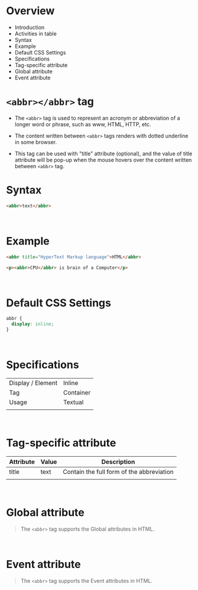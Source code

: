 # Overview

- Introduction
- Activities in table
- Syntax
- Example
- Default CSS Settings
- Specifications
- Tag-specific attribute
- Global attribute
- Event attribute

# `<abbr></abbr>` tag

- The `<abbr>` tag is used to represent an acronym or abbreviation of a longer word or phrase, such as www, HTML, HTTP, etc.

- The content written between `<abbr>` tags renders with dotted underline in some browser.

- This tag can be used with "title" attribute (optional), and the value of title attribute will be pop-up when the mouse hovers over the content written between `<abbr>` tag.

# Syntax

```html
<abbr>text</abbr>
```

&nbsp;

# Example

```html
<abbr title="HyperText Markup language">HTML</abbr>

<p><abbr>CPU</abbr> is brain of a Computer</p>
```

&nbsp;

# Default CSS Settings

```css
abbr {
  display: inline;
}
```

&nbsp;

# Specifications

|                   |           |
| ----------------- | --------- |
| Display / Element | Inline    |
| Tag               | Container |
| Usage             | Textual   |
|                   |           |

&nbsp;

# Tag-specific attribute

| Attribute | Value | Description                               |
| --------- | ----- | ----------------------------------------- |
| title     | text  | Contain the full form of the abbreviation |
|           |       |                                           |

&nbsp;

# Global attribute

> The `<abbr>` tag supports the Global attributes in HTML.

&nbsp;

# Event attribute

> The `<abbr>` tag supports the Event attributes in HTML.

